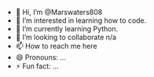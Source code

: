 - 👋 Hi, I’m @Marswaters808
- 👀 I’m interested in learning how to code.
- 🌱 I’m currently learning Python.
- 💞️ I’m looking to collaborate n/a
- 📫 How to reach me here
- 😄 Pronouns: ...
- ⚡ Fun fact: ...

<!---
Marswaters808/Marswaters808 is a ✨ special ✨ repository because its `README.md` (this file) appears on your GitHub profile.
You can click the Preview link to take a look at your changes.
--->
